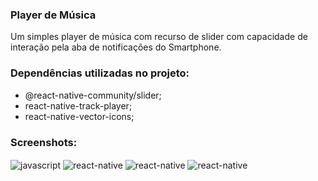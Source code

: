 ### Player de Música

Um simples player de música com recurso de slider com capacidade de interação pela aba de notificações do Smartphone.

### Dependências utilizadas no projeto:

<ul>
    <li>@react-native-community/slider;</li>
    <li>react-native-track-player;</li>
    <li>react-native-vector-icons;</li>
</ul>

### Screenshots:

<div style='display: inline_block'>
    <img align='center' alt='javascript' src='https://img.shields.io/badge/JavaScript-F7DF1E?style=for-the-badge&logo=javascript&logoColor=black'/>
     <img align='center' alt='react-native' src='https://img.shields.io/badge/React_Native-20232A?style=for-the-badge&logo=react&logoColor=61DAFB'/>
     <img align='center' alt='react-native' src='https://img.shields.io/badge/HTML5-E34F26?style=for-the-badge&logo=html5&logoColor=white'/>
     <img align='center' alt='react-native' src='https://img.shields.io/badge/CSS3-1572B6?style=for-the-badge&logo=css3&logoColor=white'/>
</div>
